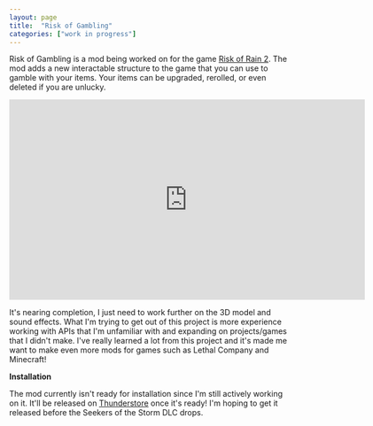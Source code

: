 ```yaml
---
layout: page
title:  "Risk of Gambling"
categories: ["work in progress"]
---
```

Risk of Gambling is a mod being worked on for the game [Risk of Rain 2][ror2-steam]. The mod adds a new interactable structure to the game that you can use to gamble with your items. Your items can be upgraded, rerolled, or even deleted if you are unlucky.

<center><iframe width="642" height="362" src="https://www.youtube-nocookie.com/embed/ZkA65NnLpcM?si=3dPDpvLGEDeL_xDN" title="YouTube video player" frameborder="0" allow="accelerometer; autoplay; clipboard-write; encrypted-media; gyroscope; picture-in-picture; web-share" referrerpolicy="strict-origin-when-cross-origin" allowfullscreen></iframe></center>

It's nearing completion, I just need to work further on the 3D model and sound effects. What I'm trying to get out of this project is more experience working with APIs that I'm unfamiliar with and expanding on projects/games that I didn't make. I've really learned a lot from this project and it's made me want to make even more mods for games such as Lethal Company and Minecraft!

**Installation** 

The mod currently isn't ready for installation since I'm still actively working on it. It'll be released on [Thunderstore][thnderstre] once it's ready! I'm hoping to get it released before the Seekers of the Storm DLC drops.

[thnderstre]: https://thunderstore.io/
[ror2-steam]: https://store.steampowered.com/app/632360/Risk_of_Rain_2/